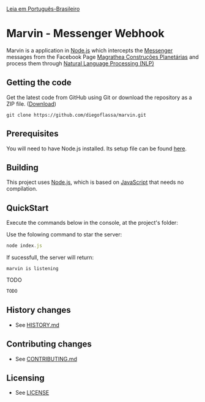 [Leia em Português-Brasileiro](README.ptBR.md)
# Marvin - Messenger Webhook

Marvin is a application in [Node.js](https://nodejs.org) which intercepts the [Messenger](www.messenger.com) messages from the Facebook Page [Magrathea Construções Planetárias](www.facebook.com/Magrathea-Constru%C3%A7%C3%B5es-Planet%C3%A1rias-215986975835699) and process them through [Natural Language Processing (NLP)](en.wikipedia.org/wiki/Natural-language_processing)


## Getting the code

Get the latest code from GitHub using Git or download the repository as a ZIP file.
([Download](https://github.com/diegoflassa/marvin/archive/master.zip))


    git clone https://github.com/diegoflassa/marvin.git


## Prerequisites 

You will need to have Node.js installed. Its setup file can be found [here](https://nodejs.org/en/download/).


## Building

This project uses [Node.js](https://nodejs.org), which is based on [JavaScript](https://www.javascript.com/) that needs no compilation.


## QuickStart

Execute the commands below in the console, at the project's folder:


Use the folowing command to star the server:

```javascript
node index.js
```

If sucessfull, the server will return:

```
marvin is listening
```

TODO

```javascript
TODO
```


## History changes

* See [HISTORY.md](HISTORY.md)


## Contributing changes

* See [CONTRIBUTING.md](CONTRIBUTING.md)


## Licensing

* See [LICENSE](LICENSE)